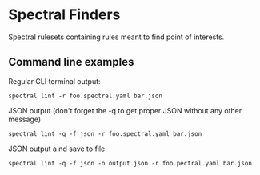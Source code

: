 # Spectral Finders #

Spectral rulesets containing rules meant to find point of interests.

## Command line examples

Regular CLI terminal output:

```
spectral lint -r foo.spectral.yaml bar.json
```

JSON output (don't forget the -q to get proper JSON without any other message)

```
spectral lint -q -f json -r foo.spectral.yaml bar.json
```

JSON output a nd save to file

```
spectral lint -q -f json -o output.json -r foo.pectral.yaml bar.json
```
